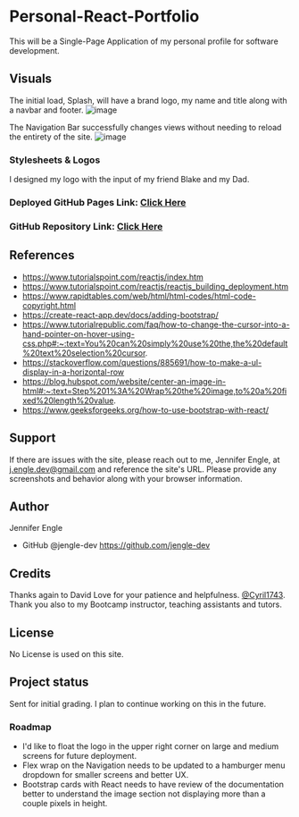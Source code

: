 # Personal-React-Portfolio
This will be a Single-Page Application of my personal profile for software development.

## Visuals
The initial load, Splash, will have a brand logo, my name and title along with a navbar and footer. 
![image](https://user-images.githubusercontent.com/117794203/236593390-ab8a9cac-afea-4329-9877-c20a78ef73ef.png)


The Navigation Bar successfully changes views without needing to reload the entirety of the site.
![image](https://user-images.githubusercontent.com/117794203/236594639-b8d2adda-d45f-4109-986c-8b84f1964a65.png)


### Stylesheets & Logos
I designed my logo with the input of my friend Blake and my Dad.

### Deployed GitHub Pages Link: <a href="https://jengle-dev.github.io/Personal-React-Portfolio" target="_blank">Click Here</a>

### GitHub Repository Link: <a href="https://github.com/jengle-dev/Personal-React-Portfolio" target="_blank">Click Here</a>

## References
* https://www.tutorialspoint.com/reactjs/index.htm
* https://www.tutorialspoint.com/reactjs/reactjs_building_deployment.htm
* https://www.rapidtables.com/web/html/html-codes/html-code-copyright.html
* https://create-react-app.dev/docs/adding-bootstrap/
* https://www.tutorialrepublic.com/faq/how-to-change-the-cursor-into-a-hand-pointer-on-hover-using-css.php#:~:text=You%20can%20simply%20use%20the,the%20default%20text%20selection%20cursor.
* https://stackoverflow.com/questions/885691/how-to-make-a-ul-display-in-a-horizontal-row
* https://blog.hubspot.com/website/center-an-image-in-html#:~:text=Step%201%3A%20Wrap%20the%20image,to%20a%20fixed%20length%20value.
* https://www.geeksforgeeks.org/how-to-use-bootstrap-with-react/

## Support
If there are issues with the site, please reach out to me, Jennifer Engle, at j.engle.dev@gmail.com and reference the site's URL. Please provide any screenshots and behavior along with your browser information.

## Author
Jennifer Engle
* GitHub @jengle-dev https://github.com/jengle-dev

## Credits
Thanks again to David Love for your patience and helpfulness. <a href="https://github.com/Cyril1743">@Cyril1743</a>. Thank you also to my Bootcamp instructor, teaching assistants and tutors.

## License
No License is used on this site.

## Project status
Sent for initial grading. I plan to continue working on this in the future. 

### Roadmap
* I'd like to float the logo in the upper right corner on large and medium screens for future deployment. 
* Flex wrap on the Navigation needs to be updated to a hamburger menu dropdown for smaller screens and better UX.
* Bootstrap cards with React needs to have review of the documentation better to understand the image section not displaying more than a couple pixels in height.